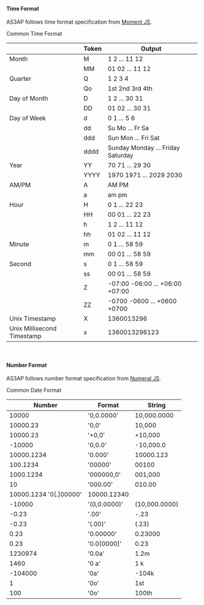 #### Time Format

AS3AP follows time format specification from [Moment JS](https://momentjs.com/docs/#/displaying/format/). 

Common Time Format

|             | Token | Output |
| ------------| ------| --- |
|Month	|M	|1 2 ... 11 12|
|       |MM	|01 02 ... 11 12|
|Quarter|Q	 | 1 2 3 4|
|       |Qo	 |1st 2nd 3rd 4th|
|Day of Month	|D	|1 2 ... 30 31|
||DD|	01 02 ... 30 31|
|Day of Week	|d	|0 1 ... 5 6|
||dd|	Su Mo ... Fr Sa|
||ddd|	Sun Mon ... Fri Sat|
||dddd|	Sunday Monday ... Friday Saturday|
|Year	|YY	|70 71 ... 29 30|
||YYYY|	1970 1971 ... 2029 2030|
|AM/PM|	A|	AM PM|
||a|	am pm|
|Hour|	H|	0 1 ... 22 23|
|    |HH |	00 01 ... 22 23|
||h|	1 2 ... 11 12|
||hh|	01 02 ... 11 12|
|Minute|	m|	0 1 ... 58 59|
||mm	|00 01 ... 58 59|
|Second|	s|	0 1 ... 58 59|
||ss|	00 01 ... 58 59|
||Z|	-07:00 -06:00 ... +06:00 +07:00|
||ZZ|	-0700 -0600 ... +0600 +0700|
|Unix Timestamp|	X|	1360013296|
|Unix Millisecond Timestamp|	x|	1360013296123|
<br>


#### Number Format

AS3AP follows number format specification from [Numeral JS](http://numeraljs.com/#format).

Common Date Format

|Number    |Format|	String|
|----------|------| ------|
|10000	|'0,0.0000'|	10,000.0000|
|10000.23|	'0,0'	|10,000|
|10000.23|	'+0,0'	|+10,000|
|-10000	|'0,0.0'	|-10,000.0|
|10000.1234|'0.000'	|10000.123|
|100.1234|'00000'	|00100|
|1000.1234|	'000000,0'|	001,000
|10	|'000.00'|	010.00|
10000.1234	'0[.]00000'|	10000.12340|
|-10000|	'(0,0.0000)'|	(10,000.0000)|
|-0.23 |'.00'|	-.23|
|-0.23 |	'(.00)'|	(.23)|
|0.23 |	'0.00000'|	0.23000|
|0.23 |	'0.0[0000]'	|0.23|
|1230974|	'0.0a'|	1.2m|
|1460 |	'0 a'|	1 k|
|-104000 |	'0a'|	-104k|
|1	|'0o'|	1st|
|100|	'0o'|	100th|
